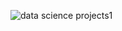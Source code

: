 ![data science projects1](https://user-images.githubusercontent.com/69665377/116742924-fd0eb280-a9ac-11eb-866e-3c669716544b.png)





